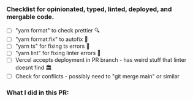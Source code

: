 ### Checklist for opinionated, typed, linted, deployed, and mergable code.
- [ ] "yarn format" to check prettier 🔍
- [ ] "yarn format:fix" to autofix 💃
- [ ] "yarn ts" for fixing ts errors 🎉
- [ ] "yarn lint" for fixing linter errors 🫢
- [ ] Vercel accepts deployment in PR branch - has weird stuff that linter doesnt find 🏛️
- [ ] Check for conflicts - possibly need to "git merge main" or similar

### What I did in this PR:
